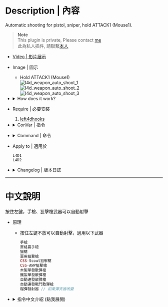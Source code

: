 # Description | 內容
Automatic shooting for pistol, sniper, hold ATTACK1 (Mouse1).

> __Note__ <br/>
This plugin is private, Please contact [me](https://github.com/fbef0102/Game-Private_Plugin#私人插件列表-private-plugins-list)<br/>
此為私人插件, 請聯繫[本人](https://github.com/fbef0102/Game-Private_Plugin#私人插件列表-private-plugins-list)

* [Video | 影片展示](https://youtu.be/GSBYrMNC08o)

* Image | 圖示
    * Hold ATTACK1 (Mouse1)
    <br/>![l4d_weapon_auto_shoot_1](image/l4d_weapon_auto_shoot_1.gif)
    <br/>![l4d_weapon_auto_shoot_2](image/l4d_weapon_auto_shoot_2.gif)
    <br/>![l4d_weapon_auto_shoot_3](image/l4d_weapon_auto_shoot_3.gif)

* <details><summary>How does it work?</summary>

    * Hold ATTACK1 (Mouse1). Apply the following weapons
        ```php
        pistol
        magnum pistol
        hunting rifle
        military sniper 
        css scout
        css awp
        pump shotgun 
        shotgun chrome
        autoshotgun
        shotgun spas
        grenade launcher // if change clip
        ```
</details>

* Require | 必要安裝
    1. [left4dhooks](https://forums.alliedmods.net/showthread.php?t=321696)

* <details><summary>ConVar | 指令</summary>

    * cfg/sourcemod/l4d_weapon_auto_shoot.cfg
        ```php
        // 0=Plugin off, 1=Plugin on.
        l4d_weapon_auto_shoot_enable "1"

        // (L4D2) [ALLOWED WEAPONS] separate by ',' (no spaces).
        // 1=Single Pistol, 2=Dual Pistol, 3=Hunt Rif, 4=Magnum, 5=Mil Sniper, 6=Pump Shot, 7=Chrome Shot, 8=Autoshot, 9=SPAS, 10=Scout, 11=AWP, 12=GL
        // GL = Grenade Launcher
        l4d_weapon_auto_shoot_weapons "1,2,3,4,5,6,7,8,9"

        // (L4D1) [ALLOWED WEAPONS] separate by ',' (no spaces).\n1=Pistol, 2=Dual Pistol, 3=Hunt Rif, 4=Pump Shot, 5=Autoshot
        l4d_weapon_auto_shoot_weapons "1,2,3,4,5"
        ```
</details>

* <details><summary>Command | 命令</summary>
    
    None
</details>

* Apply to | 適用於
    ```
    L4D1
    L4D2
    ```

* <details><summary>Changelog | 版本日誌</summary>

    * v1.2h (2024-5-2)
        * Detect dual pistol pickup

    * v1.1h (2024-3-11)
        * Update Cvars

    * v1.0h (2024-2-16)
        * Remake code, convert code to latest syntax
        * Fix warnings when compiling on SourceMod 1.11.
        * Optimize code and improve performance
        * Require left4dhooks
        * Fixed errors in l4d1

    * v1.1
        * [By Timocop](https://forums.alliedmods.net/showthread.php?t=212787)
</details>

- - - -
# 中文說明
按住左鍵，手槍、狙擊槍武器可以自動射擊

* 原理
    * 按住左鍵不放可以自動射擊，適用以下武器
        ```php
        手槍
        麥格農手槍
        獵槍
        軍用狙擊槍
        CSS-Scout狙擊槍 
        CSS-AWP狙擊槍
        木製單發散彈槍
        鐵製單發散彈槍
        自動連發散彈槍 
        自動連發戰鬥散彈槍
        榴彈發射器 // 如果彈夾被改變
        ```

* <details><summary>指令中文介紹 (點我展開)</summary>

    * cfg/sourcemod/l4d_weapon_auto_shoot.cfg
        ```php
        // 0=關閉插件, 1=啟動插件
        l4d_weapon_auto_shoot_enable "1"

        // (L4D2) [自動開火的武器] ';' 符號區隔 (無空白)
        // 1=手槍, 2=雙手槍, 3=獵槍, 4=沙漠之鷹, 5=軍用狙擊槍, 6=木製單發散彈槍, 7=鐵製單發散彈槍, 8=自動連發散彈槍, 9=自動連發戰鬥散彈槍, 10=Scout, 11=AWP, 12=榴彈發射器
        l4d_weapon_auto_shoot_weapons "1,2,3,4,5,6,7,8,9"

        // (L4D1) [自動開火的武器] ';' 符號區隔 (無空白)
        // 1=手槍, 2=雙手槍, 3=獵槍, 4=木製單發散彈槍, 5=自動連發散彈槍
        l4d_weapon_auto_shoot_weapons "1,2,3,4,5"
        ```
</details>
